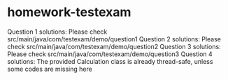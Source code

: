 # homework-testexam

Question 1 solutions: Please check src/main/java/com/testexam/demo/question1
Question 2 solutions: Please check src/main/java/com/testexam/demo/question2
Question 3 solutions: Please check src/main/java/com/testexam/demo/question3
Question 4 solutions: The provided Calculation class is already thread-safe, unless some codes are missing here